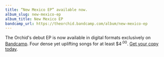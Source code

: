 ```yaml
---
title: “New Mexico EP” available now.
album_slug: new-mexico-ep
album_title: New Mexico EP
bandcamp_url: https://theorchid.bandcamp.com/album/new-mexico-ep
---
```


The Orchid's debut EP is now available in digital formats exclusively on [Bandcamp](https://theorchid.bandcamp.com/). Four dense yet uplifting songs for at least $4<sup><span>.</span>00</sup>. [Get your copy today](https://theorchid.bandcamp.com/album/new-mexico-ep).